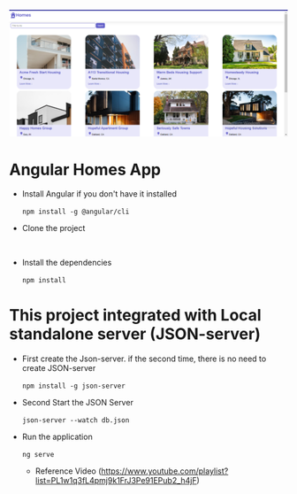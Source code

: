 ![Interface](image.png)

# Angular Homes App
- Install Angular if you don't have it installed

  `npm install -g @angular/cli`

- Clone the project

` `

- Install the dependencies

  `npm install` 

# This project integrated with Local standalone server (JSON-server)
- First create the Json-server. if the second time, there is no need to create JSON-server

  `npm install -g json-server`

- Second Start the JSON Server

  `json-server --watch db.json`

- Run the application 

  `ng serve`


  - Reference Video
    (https://www.youtube.com/playlist?list=PL1w1q3fL4pmj9k1FrJ3Pe91EPub2_h4jF)
